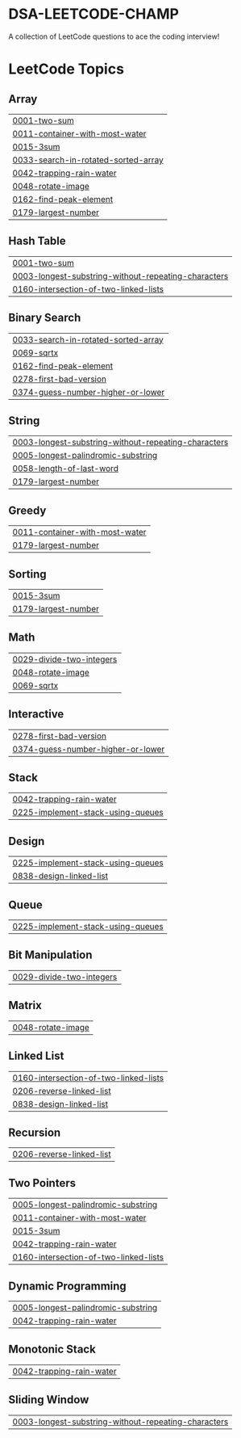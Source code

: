 # DSA-LEETCODE-CHAMP
A collection of LeetCode questions to ace the coding interview! 

<!---LeetCode Topics Start-->
# LeetCode Topics
## Array
|  |
| ------- |
| [0001-two-sum](https://github.com/ManshuSengar/DSA-LEETCODE-CHAMP/tree/master/0001-two-sum) |
| [0011-container-with-most-water](https://github.com/ManshuSengar/DSA-LEETCODE-CHAMP/tree/master/0011-container-with-most-water) |
| [0015-3sum](https://github.com/ManshuSengar/DSA-LEETCODE-CHAMP/tree/master/0015-3sum) |
| [0033-search-in-rotated-sorted-array](https://github.com/ManshuSengar/DSA-LEETCODE-CHAMP/tree/master/0033-search-in-rotated-sorted-array) |
| [0042-trapping-rain-water](https://github.com/ManshuSengar/DSA-LEETCODE-CHAMP/tree/master/0042-trapping-rain-water) |
| [0048-rotate-image](https://github.com/ManshuSengar/DSA-LEETCODE-CHAMP/tree/master/0048-rotate-image) |
| [0162-find-peak-element](https://github.com/ManshuSengar/DSA-LEETCODE-CHAMP/tree/master/0162-find-peak-element) |
| [0179-largest-number](https://github.com/ManshuSengar/DSA-LEETCODE-CHAMP/tree/master/0179-largest-number) |
## Hash Table
|  |
| ------- |
| [0001-two-sum](https://github.com/ManshuSengar/DSA-LEETCODE-CHAMP/tree/master/0001-two-sum) |
| [0003-longest-substring-without-repeating-characters](https://github.com/ManshuSengar/DSA-LEETCODE-CHAMP/tree/master/0003-longest-substring-without-repeating-characters) |
| [0160-intersection-of-two-linked-lists](https://github.com/ManshuSengar/DSA-LEETCODE-CHAMP/tree/master/0160-intersection-of-two-linked-lists) |
## Binary Search
|  |
| ------- |
| [0033-search-in-rotated-sorted-array](https://github.com/ManshuSengar/DSA-LEETCODE-CHAMP/tree/master/0033-search-in-rotated-sorted-array) |
| [0069-sqrtx](https://github.com/ManshuSengar/DSA-LEETCODE-CHAMP/tree/master/0069-sqrtx) |
| [0162-find-peak-element](https://github.com/ManshuSengar/DSA-LEETCODE-CHAMP/tree/master/0162-find-peak-element) |
| [0278-first-bad-version](https://github.com/ManshuSengar/DSA-LEETCODE-CHAMP/tree/master/0278-first-bad-version) |
| [0374-guess-number-higher-or-lower](https://github.com/ManshuSengar/DSA-LEETCODE-CHAMP/tree/master/0374-guess-number-higher-or-lower) |
## String
|  |
| ------- |
| [0003-longest-substring-without-repeating-characters](https://github.com/ManshuSengar/DSA-LEETCODE-CHAMP/tree/master/0003-longest-substring-without-repeating-characters) |
| [0005-longest-palindromic-substring](https://github.com/ManshuSengar/DSA-LEETCODE-CHAMP/tree/master/0005-longest-palindromic-substring) |
| [0058-length-of-last-word](https://github.com/ManshuSengar/DSA-LEETCODE-CHAMP/tree/master/0058-length-of-last-word) |
| [0179-largest-number](https://github.com/ManshuSengar/DSA-LEETCODE-CHAMP/tree/master/0179-largest-number) |
## Greedy
|  |
| ------- |
| [0011-container-with-most-water](https://github.com/ManshuSengar/DSA-LEETCODE-CHAMP/tree/master/0011-container-with-most-water) |
| [0179-largest-number](https://github.com/ManshuSengar/DSA-LEETCODE-CHAMP/tree/master/0179-largest-number) |
## Sorting
|  |
| ------- |
| [0015-3sum](https://github.com/ManshuSengar/DSA-LEETCODE-CHAMP/tree/master/0015-3sum) |
| [0179-largest-number](https://github.com/ManshuSengar/DSA-LEETCODE-CHAMP/tree/master/0179-largest-number) |
## Math
|  |
| ------- |
| [0029-divide-two-integers](https://github.com/ManshuSengar/DSA-LEETCODE-CHAMP/tree/master/0029-divide-two-integers) |
| [0048-rotate-image](https://github.com/ManshuSengar/DSA-LEETCODE-CHAMP/tree/master/0048-rotate-image) |
| [0069-sqrtx](https://github.com/ManshuSengar/DSA-LEETCODE-CHAMP/tree/master/0069-sqrtx) |
## Interactive
|  |
| ------- |
| [0278-first-bad-version](https://github.com/ManshuSengar/DSA-LEETCODE-CHAMP/tree/master/0278-first-bad-version) |
| [0374-guess-number-higher-or-lower](https://github.com/ManshuSengar/DSA-LEETCODE-CHAMP/tree/master/0374-guess-number-higher-or-lower) |
## Stack
|  |
| ------- |
| [0042-trapping-rain-water](https://github.com/ManshuSengar/DSA-LEETCODE-CHAMP/tree/master/0042-trapping-rain-water) |
| [0225-implement-stack-using-queues](https://github.com/ManshuSengar/DSA-LEETCODE-CHAMP/tree/master/0225-implement-stack-using-queues) |
## Design
|  |
| ------- |
| [0225-implement-stack-using-queues](https://github.com/ManshuSengar/DSA-LEETCODE-CHAMP/tree/master/0225-implement-stack-using-queues) |
| [0838-design-linked-list](https://github.com/ManshuSengar/DSA-LEETCODE-CHAMP/tree/master/0838-design-linked-list) |
## Queue
|  |
| ------- |
| [0225-implement-stack-using-queues](https://github.com/ManshuSengar/DSA-LEETCODE-CHAMP/tree/master/0225-implement-stack-using-queues) |
## Bit Manipulation
|  |
| ------- |
| [0029-divide-two-integers](https://github.com/ManshuSengar/DSA-LEETCODE-CHAMP/tree/master/0029-divide-two-integers) |
## Matrix
|  |
| ------- |
| [0048-rotate-image](https://github.com/ManshuSengar/DSA-LEETCODE-CHAMP/tree/master/0048-rotate-image) |
## Linked List
|  |
| ------- |
| [0160-intersection-of-two-linked-lists](https://github.com/ManshuSengar/DSA-LEETCODE-CHAMP/tree/master/0160-intersection-of-two-linked-lists) |
| [0206-reverse-linked-list](https://github.com/ManshuSengar/DSA-LEETCODE-CHAMP/tree/master/0206-reverse-linked-list) |
| [0838-design-linked-list](https://github.com/ManshuSengar/DSA-LEETCODE-CHAMP/tree/master/0838-design-linked-list) |
## Recursion
|  |
| ------- |
| [0206-reverse-linked-list](https://github.com/ManshuSengar/DSA-LEETCODE-CHAMP/tree/master/0206-reverse-linked-list) |
## Two Pointers
|  |
| ------- |
| [0005-longest-palindromic-substring](https://github.com/ManshuSengar/DSA-LEETCODE-CHAMP/tree/master/0005-longest-palindromic-substring) |
| [0011-container-with-most-water](https://github.com/ManshuSengar/DSA-LEETCODE-CHAMP/tree/master/0011-container-with-most-water) |
| [0015-3sum](https://github.com/ManshuSengar/DSA-LEETCODE-CHAMP/tree/master/0015-3sum) |
| [0042-trapping-rain-water](https://github.com/ManshuSengar/DSA-LEETCODE-CHAMP/tree/master/0042-trapping-rain-water) |
| [0160-intersection-of-two-linked-lists](https://github.com/ManshuSengar/DSA-LEETCODE-CHAMP/tree/master/0160-intersection-of-two-linked-lists) |
## Dynamic Programming
|  |
| ------- |
| [0005-longest-palindromic-substring](https://github.com/ManshuSengar/DSA-LEETCODE-CHAMP/tree/master/0005-longest-palindromic-substring) |
| [0042-trapping-rain-water](https://github.com/ManshuSengar/DSA-LEETCODE-CHAMP/tree/master/0042-trapping-rain-water) |
## Monotonic Stack
|  |
| ------- |
| [0042-trapping-rain-water](https://github.com/ManshuSengar/DSA-LEETCODE-CHAMP/tree/master/0042-trapping-rain-water) |
## Sliding Window
|  |
| ------- |
| [0003-longest-substring-without-repeating-characters](https://github.com/ManshuSengar/DSA-LEETCODE-CHAMP/tree/master/0003-longest-substring-without-repeating-characters) |
<!---LeetCode Topics End-->

